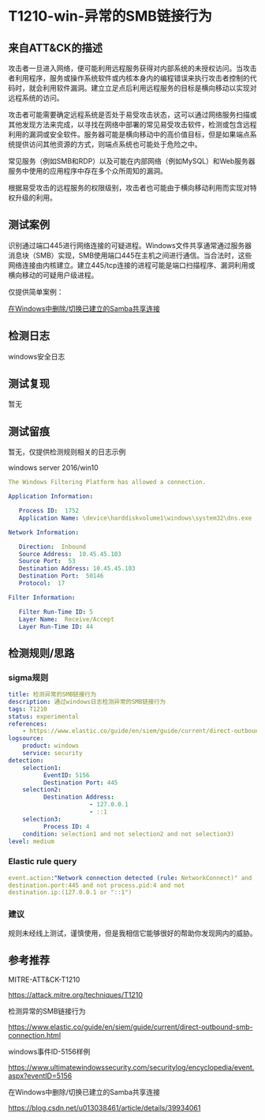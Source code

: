 # T1210-win-异常的SMB链接行为

## 来自ATT&CK的描述

攻击者一旦进入网络，便可能利用远程服务获得对内部系统的未授权访问。当攻击者利用程序，服务或操作系统软件或内核本身内的编程错误来执行攻击者控制的代码时，就会利用软件漏洞。建立立足点后利用远程服务的目标是横向移动以实现对远程系统的访问。

攻击者可能需要确定远程系统是否处于易受攻击状态，这可以通过网络服务扫描或其他发现方法来完成，以寻找在网络中部署的常见易受攻击软件，检测或包含远程利用的漏洞或安全软件。服务器可能是横向移动中的高价值目标，但是如果端点系统提供访问其他资源的方式，则端点系统也可能处于危险之中。

常见服务（例如SMB和RDP）以及可能在内部网络（例如MySQL）和Web服务器服务中使用的应用程序中存在多个众所周知的漏洞。

根据易受攻击的远程服务的权限级别，攻击者也可能由于横向移动利用而实现对特权升级的利用。

## 测试案例

识别通过端口445进行网络连接的可疑进程。Windows文件共享通常通过服务器消息块（SMB）实现，SMB使用端口445在主机之间进行通信。当合法时，这些网络连接由内核建立。建立445/tcp连接的进程可能是端口扫描程序、漏洞利用或横向移动的可疑用户级进程。

仅提供简单案例：

[在Windows中删除/切换已建立的Samba共享连接](https://blog.csdn.net/u013038461/article/details/39934061)

## 检测日志

windows安全日志

## 测试复现

暂无

## 测试留痕

暂无，仅提供检测规则相关的日志示例

windows server 2016/win10

```yml
The Windows Filtering Platform has allowed a connection.

Application Information:

   Process ID:  1752
   Application Name: \device\harddiskvolume1\windows\system32\dns.exe

Network Information:

   Direction:  Inbound
   Source Address:  10.45.45.103
   Source Port:  53
   Destination Address: 10.45.45.103
   Destination Port:  50146
   Protocol:  17

Filter Information:

   Filter Run-Time ID: 5
   Layer Name:  Receive/Accept
   Layer Run-Time ID: 44
```

## 检测规则/思路

### sigma规则

```yml
title: 检测异常的SMB链接行为
description: 通过windows日志检测异常的SMB链接行为
tags: T1210
status: experimental
references:
    - https://www.elastic.co/guide/en/siem/guide/current/direct-outbound-smb-connection.html
logsource:
    product: windows
    service: security
detection:
    selection1:
          EventID: 5156
          Destination Port: 445
    selection2:
          Destination Address:
                       - 127.0.0.1
                       - ::1
    selection3:
          Process ID: 4
    condition: selection1 and not selection2 and not selection3)
level: medium
```

### Elastic rule query

```yml
event.action:"Network connection detected (rule: NetworkConnect)" and
destination.port:445 and not process.pid:4 and not
destination.ip:(127.0.0.1 or "::1")
```

### 建议

规则未经线上测试，谨慎使用，但是我相信它能够很好的帮助你发现网内的威胁。

## 参考推荐

MITRE-ATT&CK-T1210

<https://attack.mitre.org/techniques/T1210>

检测异常的SMB链接行为

<https://www.elastic.co/guide/en/siem/guide/current/direct-outbound-smb-connection.html>

windows事件ID-5156样例

<https://www.ultimatewindowssecurity.com/securitylog/encyclopedia/event.aspx?eventID=5156>

在Windows中删除/切换已建立的Samba共享连接

<https://blog.csdn.net/u013038461/article/details/39934061>